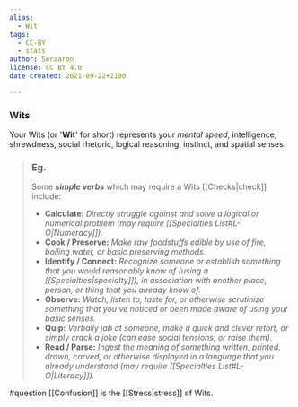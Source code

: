 ```yaml
---
alias:
  - Wit
tags:
  - CC-BY
  - stats
author: Seraaron
license: CC BY 4.0
date created: 2021-09-22+2100

---
```


### Wits

Your Wits (or '**Wit**' for short) represents your _mental speed_, intelligence, shrewdness, social rhetoric, logical reasoning, instinct, and spatial senses.

> ### Eg.
> Some **_simple verbs_** which may require a Wits [[Checks|check]] include:
>
> -   **Calculate:** _Directly struggle against and solve a logical or numerical problem (may require [[Specialties List#L-O|Numeracy]])._
> -   **Cook / Preserve:** _Make raw foodstuffs edible by use of fire, boiling water, or basic preserving methods._
> -   **Identify / Connect:** _Recognize someone or establish something that you would reasonably know of (using a [[Specialties|specialty]]), in association with another place, person, or thing that you already know of._
> -   **Observe:** _Watch, listen to, taste for, or otherwise scrutinize something that you've noticed or been made aware of using your basic senses._
> -   **Quip:** _Verbally jab at someone, make a quick and clever retort, or simply crack a joke (can ease social tensions, or raise them)._
> -   **Read / Parse:** _Ingest the meaning of something written, printed, drawn, carved, or otherwise displayed in a language that you already understand (may require [[Specialties List#L-O|Literacy]])._

#question [[Confusion]] is the [[Stress|stress]] of Wits.
